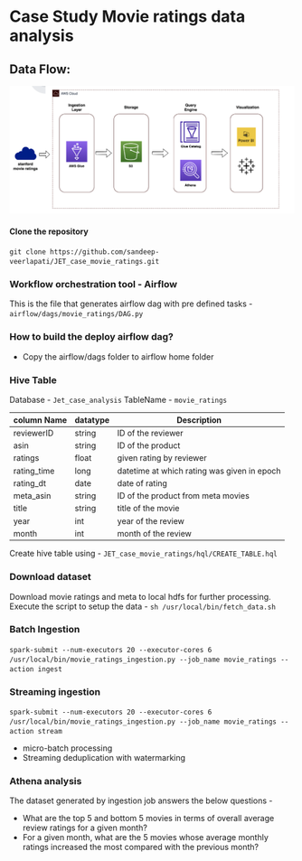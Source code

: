 # Case Study Movie ratings data analysis
## Data Flow:
![Data Flow](assets/flow.png)

#### Clone the repository
`git clone https://github.com/sandeep-veerlapati/JET_case_movie_ratings.git`

### Workflow orchestration tool - Airflow
This is the file that generates airflow dag with pre defined tasks  - `airflow/dags/movie_ratings/DAG.py`

### How to build the deploy airflow dag?
- Copy the airflow/dags folder to airflow home folder

### Hive Table

Database - `Jet_case_analysis`
TableName - `movie_ratings`

|  **column Name** | **datatype**  | **Description**  |
|---|---|---|
| reviewerID  | string  | ID of the reviewer  |
|  asin | string  | ID of the product  |
| ratings  | float  | given rating by reviewer  |
| rating_time  | long  | datetime at which rating was given in epoch  |
| rating_dt  | date  | date of rating  |
| meta_asin | string  | ID of the product from meta movies   |
| title | string  | title of the movie  |
| year  | int  | year of the review   |
| month  | int  | month of the review   |


Create hive table using - `JET_case_movie_ratings/hql/CREATE_TABLE.hql`

### Download dataset

Download movie ratings and meta to local hdfs for further processing. Execute the script to setup the data - `sh /usr/local/bin/fetch_data.sh`

### Batch Ingestion

`spark-submit --num-executors 20 --executor-cores 6 /usr/local/bin/movie_ratings_ingestion.py --job_name movie_ratings --action ingest`
    
### Streaming ingestion

`spark-submit --num-executors 20 --executor-cores 6 /usr/local/bin/movie_ratings_ingestion.py --job_name movie_ratings --action stream`

* micro-batch processing
* Streaming deduplication with watermarking

### Athena analysis

The dataset generated by ingestion job answers the below questions -

* What are the top 5 and bottom 5 movies in terms of overall average review ratings for a given month?
* For a given month, what are the 5 movies whose average monthly ratings increased the most compared with the previous month?

